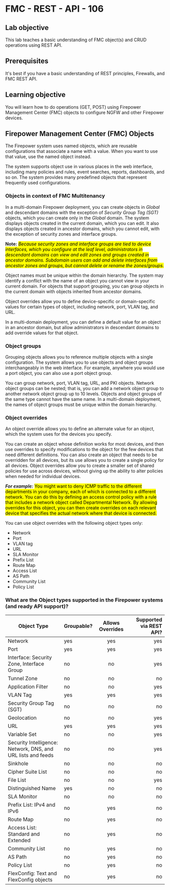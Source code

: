 # FMC - REST - API - 106

## Lab objective

This lab teaches a basic understanding of FMC object(s) and CRUD operations using REST API.  


## Prerequisites
It's best if you have a basic understanding of REST principles, Firewalls, and FMC REST API.


## Learning objective
You will learn how to do operations (GET, POST) using Firepower Management Center (FMC) objects to configure NGFW and other Firepower devices.

## Firepower Management Center (FMC) Objects

The Firepower system uses named objects, which are reusable configurations that associate a name with a value. When you want to use that value, use the named object instead.

The system supports object use in various places in the web interface, including many policies and rules, event searches, reports, dashboards, and so on. The system provides many predefined objects that represent frequently used configurations.


### Objects in context of FMC Multitenancy

In a multi-domain Firepower deployment, you can create objects in *Global* and descendant domains with the exception
of *Security Group Tag (SGT)* objects, which you can create only in the *Global* domain. The system displays
objects created in the current domain, which you can edit. It also displays objects created in ancestor domains,
which you cannot edit, with the exception of security zones and interface groups.

**Note:** <mark> *Because security zones and interface groups are tied to device interfaces, which you configure at the leaf
level, administrators in descendant domains can view and edit zones and groups created in ancestor
domains. Subdomain users can add and delete interfaces from ancestor zones and groups, but cannot delete
or rename the zones/groups.* </mark>

Object names must be unique within the domain hierarchy. The system may identify a conflict with the name
of an object you cannot view in your current domain. For objects that support grouping, you can group objects in the current domain with objects inherited from ancestor domains.

Object overrides allow you to define device-specific or domain-specific values for certain types of object, including network, port, VLAN tag, and URL.

In a multi-domain deployment, you can define a default value for an object in an ancestor domain, but allow administrators in descendant domains to add override values for that object.

### Object groups
Grouping objects allows you to reference multiple objects with a single configuration. The system allows you to use objects and object groups interchangeably in the web interface. For example, anywhere you would use a port object, you can also use a port object group.

You can group network, port, VLAN tag, URL, and PKI objects. Network object groups can be nested; that is, you can add a network object group to another network object group up to 10 levels. Objects and object groups of the same type cannot have the same name. In a multi-domain deployment, the names of object groups must be unique within the domain hierarchy.

### Object overrides
An object override allows you to define an alternate value for an object, which the system uses for the devices you specify.

You can create an object whose definition works for most devices, and then use overrides to specify modifications to the object for the few devices that need different definitions. You can also create an object that needs to be overridden for all devices, but its use allows you to create a single policy for all devices. Object overrides allow you to create a smaller set of shared policies for use across devices, without giving up the ability to alter policies when needed for individual devices.

***For example:*** <mark> You might want to deny ICMP traffic to the different departments in your company, each of which is connected to a different network. You can do this by defining an access control policy with a rule that includes a network object called Departmental Network. By allowing overrides for this object, you can then create overrides on each relevant device that specifies the actual network where that device is connected. </mark>

You can use object overrides with the following object types only:
* Network
* Port
* VLAN tag
* URL
* SLA Monitor
* Prefix List
* Route Map
* Access List
* AS Path
* Community List
* Policy List

### What are the Object types supported in the Firepower systems (and ready API support)?

|Object Type | Groupable? | Allows Overrides |Supported via REST API?|
|------------------------------------------------------------|----------------|:------------------:|----------------:|
|Network| yes| yes|yes|
|Port |yes |yes|yes|
|Interface: Security Zone, Interface Group |no| no|yes|
|Tunnel Zone| no| no| no|
|Application Filter| no| no|yes|
|VLAN Tag |yes| yes|yes|
|Security Group Tag (SGT)| no| no| no|
|Geolocation |no| no|yes|
|URL |yes| yes| yes|
|Variable Set |no| no|yes|
|Security Intelligence: Network, DNS, and URL lists and feeds|no|no|yes|
|Sinkhole| no| no|no|
|Cipher Suite List| no| no|no|
|File List |no| no|yes|
|Distinguished Name| yes| no| no|
|SLA Monitor| no |no|no|
|Prefix List: IPv4 and IPv6 |no| yes|no|
|Route Map |no| yes| no|
|Access List: Standard and Extended| no| yes| no|
|Community List| no| yes| no |
|AS Path | no| yes| no |
|Policy List | no | yes|no|
|FlexConfig: Text and FlexConfig objects| no| yes|no|
